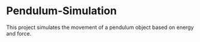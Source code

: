 # Pendulum-Simulation
This project simulates the movement of a pendulum object based on energy and force.

